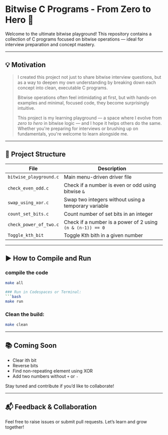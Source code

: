 # Bitwise C Programs - From Zero to Hero 🚀

Welcome to the ultimate bitwise playground! This repository contains a collection of C programs focused on bitwise operations — ideal for interview preparation and concept mastery.

---

## 💡 Motivation

> I created this project not just to share bitwise interview questions, but as a way to deepen my own understanding by breaking down each concept into clean, executable C programs.
>
> Bitwise operations often feel intimidating at first, but with hands-on examples and minimal, focused code, they become surprisingly intuitive.
>
> This project is my learning playground — a space where I evolve from *zero to hero* in bitwise logic — and I hope it helps others do the same. Whether you're preparing for interviews or brushing up on fundamentals, you're welcome to learn alongside me.

---

## 📂 Project Structure

| File | Description |
|------|-------------|
| `bitwise_playground.c` | Main menu-driven driver file |
| `check_even_odd.c` | Check if a number is even or odd using bitwise `&` |
| `swap_using_xor.c` | Swap two integers without using a temporary variable |
| `count_set_bits.c` | Count number of set bits in an integer |
| `check_power_of_two.c` | Check if a number is a power of 2 using `(n & (n-1)) == 0` |
| `Toggle_kth_bit`| Toggle Kth bith in a given number |


---

## ▶️ How to Compile and Run
### compile the code
```bash
make all

### Run in Codespaces or Terminal:
```bash
make run
```

### Clean the build:
```bash
make clean
```

---

## 📚 Coming Soon
- Clear ith bit
- Reverse bits
- Find non-repeating element using XOR
- Add two numbers without `+` or `-`

Stay tuned and contribute if you’d like to collaborate!

---

## 📬 Feedback & Collaboration
Feel free to raise issues or submit pull requests. Let’s learn and grow together!
